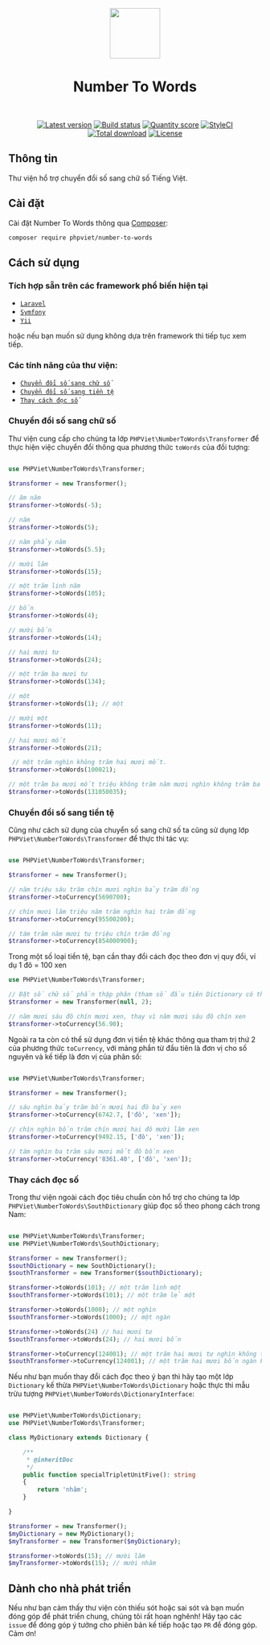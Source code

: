 <p align="center">
    <a href="https://github.com/phpviet" target="_blank">
        <img src="https://avatars0.githubusercontent.com/u/50674062" height="100px">
    </a>
    <h1 align="center">Number To Words</h1>
    <br>
    <p align="center">
    <a href="https://packagist.org/packages/phpviet/number-to-words"><img src="https://img.shields.io/packagist/v/phpviet/number-to-words.svg?style=flat-square" alt="Latest version"></a>
    <a href="https://travis-ci.org/phpviet/number-to-words"><img src="https://img.shields.io/travis/phpviet/number-to-words/master.svg?style=flat-square" alt="Build status"></a>
    <a href="https://scrutinizer-ci.com/g/phpviet/number-to-words"><img src="https://img.shields.io/scrutinizer/g/phpviet/number-to-words.svg?style=flat-square" alt="Quantity score"></a>
    <a href="https://styleci.io/repos/189439149"><img src="https://styleci.io/repos/189439149/shield?branch=master" alt="StyleCI"></a>
    <a href="https://packagist.org/packages/phpviet/number-to-words"><img src="https://img.shields.io/packagist/dt/phpviet/number-to-words.svg?style=flat-square" alt="Total download"></a>
    <a href="https://packagist.org/packages/phpviet/number-to-words"><img src="https://img.shields.io/packagist/l/phpviet/number-to-words.svg?style=flat-square" alt="License"></a>
    </p>
</p>

## Thông tin

Thư viện hổ trợ chuyển đổi số sang chữ số Tiếng Việt.

## Cài đặt

Cài đặt Number To Words thông qua [Composer](https://getcomposer.org):

```bash
composer require phpviet/number-to-words
```

## Cách sử dụng

### Tích hợp sẵn trên các framework phổ biến hiện tại

- [`Laravel`](https://github.com/phpviet/laravel-number-to-words)
- [`Symfony`](https://github.com/phpviet/symfony-number-to-words)
- [`Yii`](https://github.com/phpviet/yii-number-to-words)

hoặc nếu bạn muốn sử dụng không dựa trên framework thì tiếp tục xem tiếp.

### Các tính năng của thư viện:

- [`Chuyển đổi số sang chữ số`](#Chuyển-đổi-số-sang-chữ-số)
- [`Chuyển đổi số sang tiền tệ`](#Chuyển-đổi-số-sang-tiền-tệ)
- [`Thay cách đọc số`](#Thay-cách-đọc-số)

### Chuyển đổi số sang chữ số

Thư viện cung cấp cho chúng ta lớp `PHPViet\NumberToWords\Transformer` để thực hiện việc chuyển đổi
thông qua phương thức `toWords` của đối tượng:

```php

use PHPViet\NumberToWords\Transformer;

$transformer = new Transformer();

// âm năm
$transformer->toWords(-5); 

// năm
$transformer->toWords(5); 

// năm phẩy năm
$transformer->toWords(5.5); 

// mười lăm
$transformer->toWords(15); 

// một trăm linh năm
$transformer->toWords(105); 

// bốn
$transformer->toWords(4); 

// mười bốn
$transformer->toWords(14);

// hai mươi tư
$transformer->toWords(24); 

// một trăm ba mươi tư
$transformer->toWords(134); 

// một
$transformer->toWords(1); // một

// mười một
$transformer->toWords(11); 

// hai mươi mốt
$transformer->toWords(21); 

 // một trăm nghìn không trăm hai mươi mốt.
$transformer->toWords(100021);

// một trăm ba mươi mốt triệu không trăm năm mươi nghìn không trăm ba mươi lăm
$transformer->toWords(131050035);

```

### Chuyển đổi số sang tiền tệ

Cũng như cách sử dụng của chuyển số sang chữ số ta cũng sử dụng lớp `PHPViet\NumberToWords\Transformer`
để thực thi tác vụ:

```php

use PHPViet\NumberToWords\Transformer;

$transformer = new Transformer();

// năm triệu sáu trăm chín mươi nghìn bảy trăm đồng
$transformer->toCurrency(5690700);

// chín mươi lăm triệu năm trăm nghìn hai trăm đồng
$transformer->toCurrency(95500200);

// tám trăm năm mươi tư triệu chín trăm đồng
$transformer->toCurrency(854000900);

```

Trong một số loại tiền tệ, bạn cần thay đổi cách đọc theo đơn vị quy đổi, ví dụ 1 đô = 100 xen

```php
use PHPViet\NumberToWords\Transformer;

// Đặt số chữ số phần thập phân (tham số đầu tiên Dictionary có thể null)
$transformer = new Transformer(null, 2);

// năm mươi sáu đô chín mươi xen, thay vì năm mươi sáu đô chín xen
$transformer->toCurrency(56.90);
```

Ngoài ra ta còn có thể sử dụng đơn vị tiền tệ khác thông qua tham trị thứ 2 của phương thức
`toCurrency`, với mảng phần từ đầu tiên là đơn vị cho số nguyên và kế tiếp là đơn vị của phân số:

```php

use PHPViet\NumberToWords\Transformer;

$transformer = new Transformer();

// sáu nghìn bảy trăm bốn mươi hai đô bảy xen
$transformer->toCurrency(6742.7, ['đô', 'xen']);

// chín nghìn bốn trăm chín mươi hai đô mười lăm xen
$transformer->toCurrency(9492.15, ['đô', 'xen']);

// tám nghìn ba trăm sáu mươi mốt đô bốn xen
$transformer->toCurrency('8361.40', ['đô', 'xen']);
```

### Thay cách đọc số

Trong thư viện ngoài cách đọc tiêu chuẩn còn hổ trợ cho chúng ta lớp `PHPViet\NumberToWords\SouthDictionary`
giúp đọc số theo phong cách trong Nam:

```php

use PHPViet\NumberToWords\Transformer;
use PHPViet\NumberToWords\SouthDictionary;

$transformer = new Transformer();
$southDictionary = new SouthDictionary();
$southTransformer = new Transformer($southDictionary);

$transformer->toWords(101); // một trăm linh một
$southTransformer->toWords(101); // một trăm lẻ một

$transformer->toWords(1000); // một nghìn
$southTransformer->toWords(1000); // một ngàn

$transformer->toWords(24) // hai mươi tư
$southTransformer->toWords(24); // hai mươi bốn

$transformer->toCurrency(124001); // một trăm hai mươi tư nghìn không trăm linh một
$southTransformer->toCurrency(124001); // một trăm hai mươi bốn ngàn không trăm lẻ một
```

Nếu như bạn muốn thay đổi cách đọc theo ý bạn thì hãy tạo một lớp `Dictionary` kế thừa
`PHPViet\NumberToWords\Dictionary` hoặc thực thi mẫu trừu tượng `PHPViet\NumberToWords\DictionaryInterface`:

```php

use PHPViet\NumberToWords\Dictionary;
use PHPViet\NumberToWords\Transformer;

class MyDictionary extends Dictionary {

    /**
     * @inheritDoc
     */
    public function specialTripletUnitFive(): string
    {
        return 'nhăm';
    }

}

$transformer = new Transformer();
$myDictionary = new MyDictionary();
$myTransformer = new Transformer($myDictionary);

$transformer->toWords(15); // mười lăm
$myTransformer->toWords(15); // mười nhăm

```

## Dành cho nhà phát triển

Nếu như bạn cảm thấy thư viện còn thiếu sót hoặc sai sót và bạn muốn đóng góp để phát triển chung,
chúng tôi rất hoan nghênh! Hãy tạo các `issue` để đóng góp ý tưởng cho phiên bản kế tiếp
hoặc tạo `PR` để đóng góp. Cảm ơn!
